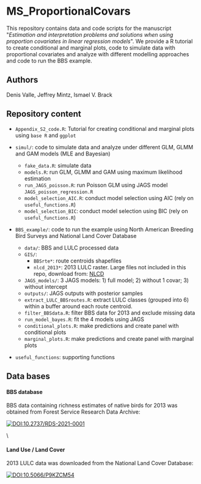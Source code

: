 # MS_ProportionalCovars

This repository contains data and code scripts for the manuscript "*Estimation and interpretation problems and solutions when using proportion covariates in linear regression models*". We provide a R tutorial to create conditional and marginal plots, code to simulate data with proportional covariates and analyze with different modelling approaches and code to run the BBS example. 

## Authors
Denis Valle, Jeffrey Mintz, Ismael V. Brack

## Repository content

-   `Appendix_S2_code.R`: Tutorial for creating conditional 
    and marginal plots using `base R` and `ggplot` 

-   `simul/`: code to simulate data and analyze under different GLM, GLMM and GAM models (MLE and Bayesian)
    - `fake_data.R`: simulate data
    - `models.R`: run GLM, GLMM and GAM using maximum likelihood estimation
    - `run_JAGS_poisson.R`: run Poisson GLM using JAGS model `JAGS_poisson_regression.R`
    - `model_selection_AIC.R`: conduct model selection using AIC (rely on `useful_functions.R`)
    - `model_selection_BIC`: conduct model selection using BIC (rely on `useful_functions.R`)

-   `BBS_example/`: code to run the example using North American Breeding Bird Surveys and National Land Cover Database
    -   `data/`: BBS and LULC processed data
    -   `GIS/`:
        -   `BBSrte*`: route centroids shapefiles
        -   `nlcd_2013*`: 2013 LULC raster. Large files not included in this repo, download from: [NLCD](https://www.mrlc.gov/data?f%5B0%5D=category%3Aland%20cover&f%5B1%5D=year%3A2013)
    -   `JAGS_models/`: 3 JAGS models: 1) full model; 2) without 1 covar; 3) without intercept
    -   `outputs/`: JAGS outputs with posterior samples
    -   `extract_LULC_BBSroutes.R`: extract LULC classes (grouped into 6) 
        within a buffer around each route centroid.
    -   `filter_BBSdata.R`: filter BBS data for 2013 and exclude missing data
    -   `run_model_bayes.R`: fit the 4 models using JAGS
    -   `conditional_plots.R`: make predictions and create panel with conditional plots
    -   `marginal_plots.R`: make predictions and create panel with marginal plots
    
- `useful_functions`: supporting functions
    
## Data bases
#### BBS database
BBS data containing richness estimates of native birds for 2013 was obtained from Forest Service Research Data Archive:

[![DOI:10.2737/RDS-2021-0001](https://img.shields.io/badge/DOI-10.2737%2FRDS--2021--0001-o?logo=doi&color=red&link=https%3A%2F%2Fdoi.org%2F10.2737%2FRDS-2021-0001)](https://doi.org/10.2737/RDS-2021-0001)

\\

#### Land Use / Land Cover
2013 LULC data was downloaded from the National Land Cover Database:

[![DOI:10.5066/P9KZCM54](https://img.shields.io/badge/DOI-10.5066%2FP9KZCM54-o?logo=doi&color=green&link=https%3A%2F%2Fwww.mrlc.gov%2Fdata%3Ff%255B0%255D%3Dcategory%253Aland%2520cover%26f%255B1%255D%3Dyear%253A2013)](https://www.mrlc.gov/data?f%5B0%5D=category%3Aland%20cover&f%5B1%5D=year%3A2013)


